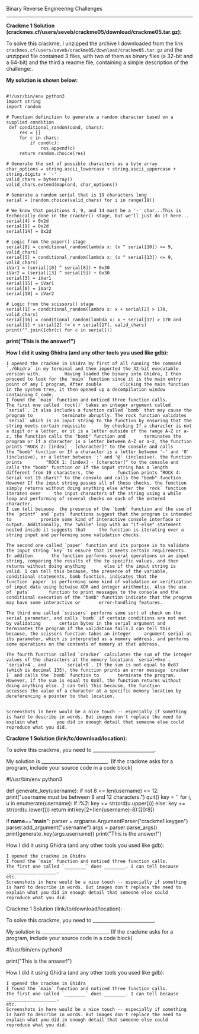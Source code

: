 Binary Reverse Engineering Challenges

---

**Crackme 1 Solution (crackmes.cf/users/seveb/crackme05/download/crackme05.tar.gz):**

To solve this crackme, I unzipped the archive I downloaded from the link `crackmes.cf/users/seveb/crackme05/download/crackme05.tar.gz` and the unzipped file contained 3 files, with two of them as binary files (a 32-bit and a 64-bit) and the third a readme file, containing a simple description of the challenge:.

**My solution is shown below:**
<pre><code>
#!/usr/bin/env python3
import string
import random

# Function definition to generate a random character based on a supplied condition
 def conditional_random(cond, chars):
     res = []
     for c in chars:
         if cond(c):
             res.append(c)
     return random.choice(res)

# Generate the set of possible characters as a byte array
char_options = string.ascii_lowercase + string.ascii_uppercase + string.digits + '-'
valid_chars = bytearray()
valid_chars.extend(map(ord, char_options))

# Generate a random serial that is 19 characters long
serial = [random.choice(valid_chars) for i in range(19)]

# We know that positions 4, 9, and 14 must be a '-' char...This is technically done in the cracker() stage, but we'll just do it here...
serial[4] = 0x2d
serial[9] = 0x2d
serial[14] = 0x2d

# Logic from the paper() stage
serial[8] = conditional_random(lambda x: (x ^ serial[10]) <= 9, valid_chars)
serial[5] = conditional_random(lambda x: (x ^ serial[13]) <= 9, valid_chars)
iVar1 = (serial[10] ^ serial[8]) + 0x30
iVar2 = (serial[13] ^ serial[5]) + 0x30
serial[3] = iVar1
serial[15] = iVar1
serial[0] = iVar2
serial[18] = iVar2

# Logic from the scissors() stage
serial[1] = conditional_random(lambda x: x + serial[2] > 170, valid_chars)
serial[16] = conditional_random(lambda x: x + serial[17] > 170 and serial[1] + serial[2] != x + serial[17], valid_chars)
print("".join([chr(c) for c in serial]))
</pre></code>

**print("This is the answer!")**

**How I did it using Ghidra (and any other tools you used like gdb):**

    I opened the crackme in Ghidra by first of all running the command `./Ghidra` in my terminal and then imported the 32-bit executable version with.         Having loaded the binary into Ghidra, I then proceed to look for the `main` function since it is the main entry point of any C program, After double       clicking the main function in the system tree, it then opened up a decompilation window containing C code.  
    I found the `main` function and noticed three function calls. 
    The first one called `rock()` takes an integer argument called `serial`. It also includes a function called `bomb` that may cause the program to           terminate abruptly. The rock function validates `serial` which is an input string to the function by ensuring that the string meets certain requisite       by checking If a character is not a digit or a letter, or it is a letter outside of the range A-Z or a-z, the function calls the "bomb" function and       terminates the program or If a character is a letter between A-Z or a-z, the function prints "ROCK 2: [index] - [character]" to the console and calls       the "bomb" function or If a character is a letter between '-' and '0' (inclusive), or a letter between ':' and '@' (inclusive), the function prints         "ROCK 1: [index] - [character]" to the console and calls the "bomb" function or If the input string has a length different from 19 characters, the         function prints "ROCK 4: Serial not 19 chars!" to the console and calls the "bomb" function.
    However If the input string passes all of these checks, the function simply returns without doing anything else after the `rock` function iterates over     the input characters of the string using a while loop and performing of several checks on each of the entered character.
    I can tell because  the presence of the `bomb` function and the use of the `printf` and `puts` functions suggest that the program is intended to           provide some kind of interactive console interface or output. Additionally, the "while" loop with an "if-else" statement nested inside it suggests that     the function is iterating over a string input and performing some validation checks.
    
    The second one called `paper` function and its purpose is to validate the input string `key` to ensure that it meets certain requirements. In additon       the function performs several operations on an input string, comparing the results of the to specific values, and then returns without doing anything       else if the input string is valid. I can tell this because, the presence of the variable, conditional statements, bomb function, indicates that the         function `paper` is performing some kind of validation or verification of input data using bitwise XOR and integer arithmetic. Also the use of `puts`       function to print messages to the console and the conditional execution of the "bomb" function indicate that the program may have some interactive or       error-handling features.
    
    The third one called `scissors` performs some sort of check on the serial parameter, and calls `bomb` if certain conditions are not met by validating       certain bytes in the serial argument and terminates the program if the validation fails.I can tell this because, the scissors function takes an integer     argument serial as its parameter, which is interpreted as a memory address, and performs some operations on the contents of memory at that address.

    The fourth function called `cracker` calculates the sum of the integer values of the characters at the memory locations `serial+0xe`, `serial+4`, and       `serial+9`. If the sum is not equal to 0x87 (which is decimal 135), the function prints an error message `cracker 1` and calls the `bomb` function to       terminate the program. However, if the sum is equal to 0x87, the function returns without doing anything else. I can tell this because, the function       accesses the value of a character at a specific memory location by dereferencing a pointer to that location.
    
    
    Screenshots in here would be a nice touch -- especially if something is hard to describe in words. But images don't replace the need to explain what       you did in enough detail that someone else could reproduce what you did.

 

**Crackme 1 Solution (link/to/download/location):**

To solve this crackme, you need to __________________________.

My solution is ____________________________. (If the crackme asks for a program, include your source code in a code block)

#!/usr/bin/env python3

def generate_key(username):
    if not 8 <= len(username) <= 12:
        print("username must be between 8 and 12 characters.")
        quit()
    key = '' 
    for i, u in enumerate(username):
        if i%2:
            key += str(ord(u.upper()))
        else:
            key += str(ord(u.lower()))
    return int(key[2*(len(username)-8):][0:8])

if __name__=="__main__":
    parser = argparse.ArgumentParser("crackme1 keygen")
    parser.add_argument("username")
    args = parser.parse_args()
    print(generate_key(args.username))
print("This is the answer!")

How I did it using Ghidra (and any other tools you used like gdb):

    I opened the crackme in Ghidra
    I found the `main` function and noticed three function calls.
    The first one called `________` does ________. I can tell because ___________________.
    etc.
    Screenshots in here would be a nice touch -- especially if something is hard to describe in words. But images don't replace the need to explain what you did in enough detail that someone else could reproduce what you did.



Crackme 1 Solution (link/to/download/location):

To solve this crackme, you need to __________________________.

My solution is ____________________________. (If the crackme asks for a program, include your source code in a code block)

#!/usr/bin/env python3


print("This is the answer!")

How I did it using Ghidra (and any other tools you used like gdb):

    I opened the crackme in Ghidra
    I found the `main` function and noticed three function calls.
    The first one called `________` does ________. I can tell because ___________________.
    etc.
    Screenshots in here would be a nice touch -- especially if something is hard to describe in words. But images don't replace the need to explain what you did in enough detail that someone else could reproduce what you did.

